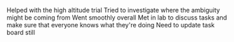 Helped with the high altitude trial
Tried to investigate where the ambiguity might be coming from 
Went smoothly overall
Met in lab to discuss tasks and make sure that everyone knows what they're doing
Need to update task board still